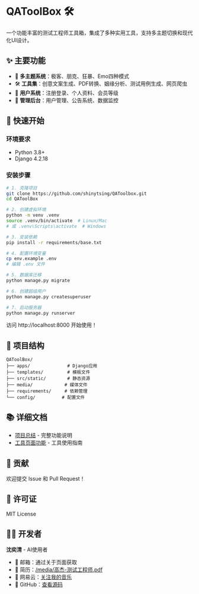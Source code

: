 # QAToolBox 🛠️

一个功能丰富的测试工程师工具箱，集成了多种实用工具，支持多主题切换和现代化UI设计。

## ✨ 主要功能

- 🎨 **多主题系统**：极客、朋克、狂暴、Emo四种模式
- 🛠️ **工具集**：创意文案生成、PDF转换、姻缘分析、测试用例生成、网页爬虫
- 👥 **用户系统**：注册登录、个人资料、会员等级
- 🔧 **管理后台**：用户管理、公告系统、数据监控

## 🚀 快速开始

### 环境要求
- Python 3.8+
- Django 4.2.18

### 安装步骤
```bash
# 1. 克隆项目
git clone https://github.com/shinytsing/QAToolbox.git
cd QAToolBox

# 2. 创建虚拟环境
python -m venv .venv
source .venv/bin/activate  # Linux/Mac
# 或 .venv\Scripts\activate  # Windows

# 3. 安装依赖
pip install -r requirements/base.txt

# 4. 配置环境变量
cp env.example .env
# 编辑 .env 文件

# 5. 数据库迁移
python manage.py migrate

# 6. 创建超级用户
python manage.py createsuperuser

# 7. 启动服务器
python manage.py runserver
```

访问 http://localhost:8000 开始使用！

## 📁 项目结构

```
QAToolBox/
├── apps/              # Django应用
├── templates/         # 模板文件
├── src/static/        # 静态资源
├── media/            # 媒体文件
├── requirements/     # 依赖管理
└── config/          # 配置文件
```

## 📚 详细文档

- [项目总结](PROJECT_SUMMARY.md) - 完整功能说明
- [工具页面功能](TOOL_PAGES_FUNCTIONALITY_SUMMARY.md) - 工具使用指南

## 🤝 贡献

欢迎提交 Issue 和 Pull Request！

## 📄 许可证

MIT License

## 👨‍💻 开发者

**沈奕清** - AI使用者

- 📧 邮箱：通过关于页面获取
- 💼 简历：[/media/高杰-测试工程师.pdf](/media/高杰-测试工程师.pdf)
- 🎵 网易云：[关注我的音乐](https://music.163.com/#/user/home?id=555356040)
- 📖 GitHub：[查看源码](https://github.com/shinytsing/QAToolbox)

